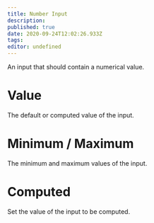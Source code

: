 ```yaml
---
title: Number Input
description: 
published: true
date: 2020-09-24T12:02:26.933Z
tags: 
editor: undefined
---
```


An input that should contain a numerical value.

# Value
The default or computed value of the input.

# Minimum / Maximum
The minimum and maximum values of the input.

# Computed
Set the value of the input to be computed.
